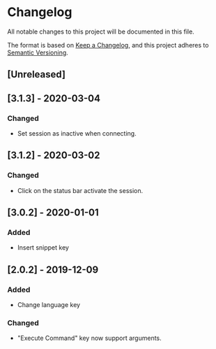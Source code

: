 # Changelog

All notable changes to this project will be documented in this file.

The format is based on [Keep a Changelog](https://keepachangelog.com/en/1.0.0/),
and this project adheres to [Semantic Versioning](https://semver.org/spec/v2.0.0.html).

## [Unreleased]

## [3.1.3] - 2020-03-04

### Changed

- Set session as inactive when connecting.

## [3.1.2] - 2020-03-02

### Changed

- Click on the status bar activate the session.

## [3.0.2] - 2020-01-01

### Added

- Insert snippet key

## [2.0.2] - 2019-12-09

### Added

- Change language key

### Changed

- "Execute Command" key now support arguments.
